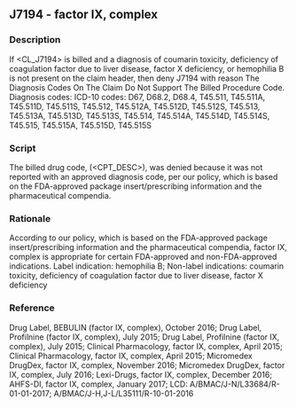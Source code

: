 ## J7194 - factor IX, complex ##

  


### Description ###

If <CL\_J7194> is billed and a diagnosis of coumarin toxicity, deficiency of coagulation factor due to liver disease, factor X deficiency, or hemophilia B is not present on the claim header, then deny J7194 with reason The Diagnosis Codes On The Claim Do Not Support The Billed Procedure Code. Diagnosis codes: ICD-10 codes: D67, D68.2, D68.4, T45.511, T45.511A, T45.511D, T45.511S, T45.512, T45.512A, T45.512D, T45.512S, T45.513, T45.513A, T45.513D, T45.513S, T45.514, T45.514A, T45.514D, T45.514S, T45.515, T45.515A, T45.515D, T45.515S

### Script ###

The billed drug code, <CPT> (<CPT\_DESC>), was denied because it was not reported with an approved diagnosis code, per our policy, which is based on the FDA-approved package insert/prescribing information and the pharmaceutical compendia.

### Rationale ###

According to our policy, which is based on the FDA-approved package insert/prescribing information and the pharmaceutical compendia, factor IX, complex is appropriate for certain FDA-approved and non-FDA-approved indications. Label indication: hemophilia B; Non-label indications: coumarin toxicity, deficiency of coagulation factor due to liver disease, factor X deficiency

### Reference ###

Drug Label, BEBULIN (factor IX, complex), October 2016; Drug Label, Profilnine (factor IX, complex), July 2015; Drug Label, Profilnine (factor IX, complex), July 2015; Clinical Pharmacology, factor IX, complex, April 2015; Clinical Pharmacology, factor IX, complex, April 2015; Micromedex DrugDex, factor IX, complex, November 2016; Micromedex DrugDex, factor IX, complex, July 2016; Lexi-Drugs, factor IX, complex, December 2016; AHFS-DI, factor IX, complex, January 2017; LCD: A/BMAC/J-N/L33684/R-01-01-2017; A/BMAC/J-H,J-L/L35111/R-10-01-2016